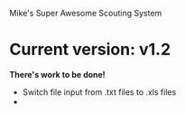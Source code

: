 Mike's Super Awesome Scouting System

Current version: v1.2
========

**There's work to be done!**

+ Switch file input from .txt files to .xls files
+